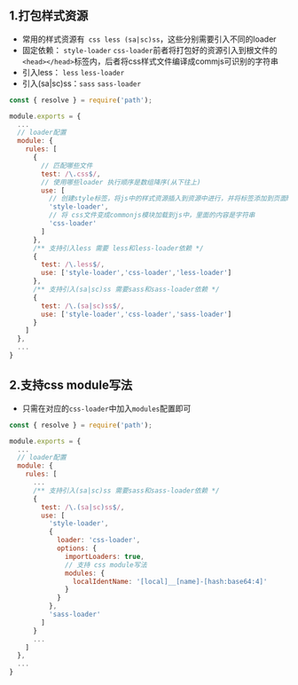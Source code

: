 ## 1.打包样式资源

- 常用的样式资源有` css less (sa|sc)ss`，这些分别需要引入不同的loader
- 固定依赖： `style-loader` `css-loader`前者将打包好的资源引入到根文件的`<head></head>`标签内，后者将css样式文件编译成commjs可识别的字符串
- 引入less： `less` `less-loader`
- 引入(sa|sc)ss：`sass` `sass-loader`

```js
const { resolve } = require('path');

module.exports = {
  ...
  // loader配置
  module: {
    rules: [
      {
        // 匹配哪些文件
        test: /\.css$/,
        // 使用哪些loader 执行顺序是数组降序(从下往上)
        use: [
          // 创建style标签，将js中的样式资源插入到资源中进行，并将标签添加到页面head标签中
          'style-loader',
          // 将 css文件变成commonjs模块加载到js中，里面的内容是字符串
          'css-loader'
        ]
      },
      /** 支持引入less 需要 less和less-loader依赖 */
      {
        test: /\.less$/,
        use: ['style-loader','css-loader','less-loader']
      },
      /** 支持引入(sa|sc)ss 需要sass和sass-loader依赖 */
      {
      	test: /\.(sa|sc)ss$/,
        use: ['style-loader','css-loader','sass-loader']
      }
    ]
  },
  ...
}
```

## 2.支持css module写法

- 只需在对应的`css-loader`中加入`modules`配置即可

```js
const { resolve } = require('path');

module.exports = {
  ...
  // loader配置
  module: {
    rules: [
      ...
      /** 支持引入(sa|sc)ss 需要sass和sass-loader依赖 */
      {
      	test: /\.(sa|sc)ss$/,
        use: [
          'style-loader',
          {
            loader: 'css-loader',
            options: {
              importLoaders: true,
              // 支持 css module写法
              modules: {
                localIdentName: '[local]__[name]-[hash:base64:4]'
              }
            }
          },
          'sass-loader'
        ]
      }
      ...
    ]
  },
  ...
}
```

